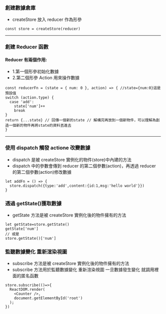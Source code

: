 ### 創建數據倉庫

- createStore 放入 reducer 作為形參

```
const store = createStore(reducer)
```

---

### 創建 Reducer 函數

#### Reducer 有兩個作用:

- 1.第一個形參初始化數據
- 2.第二個形參 Action 用來操作數據

```
const reducerFn = (state = { num: 0 }, action) => { //state={num:0}這是預設值
switch (action.type) {
  case 'add':
    state['num']++
    break
}
return {...state} // 回傳一個新的state // 解構完再放到一個新物件，可以理解為創造一個新的物件再將state的資料丟進去
}
```

---

### 使用 dispatch 觸發 actione 改變數據

- dispatch 是被 createStore 實例化的物件(store)中內建的方法
- dispatch 中的參數會傳到 reducer 的第二個參數(action)，再透過 reducer 的第二個參數(action)修改數據

```
let addFn = () => {
  store.dispatch({type:'add',content:{id:1,msg:'hello world'}})
}
```

### 透過 getState()獲取數據

- getState 方法是被 createStore 實例化後的物件擁有的方法

```
let getState=store.getState()
getState['num']
// 或是
store.getState()['num']
```

### 監聽數據變化 重新渲染視圖

- subscribe 方法是被 createStore 實例化後的物件擁有的方法
-  subscribe 方法用於監聽數據變化 重新渲染視圖 一旦數據發生變化 就調用裡面的匿名函數

```
store.subscribe(()=>{
  ReactDOM.render(
    <Counter />,
    document.getElementById('root')
  );
})
```

